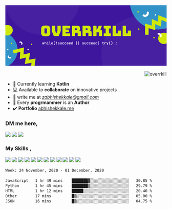 
<img src="./overrkill_banner.png" alt="overrkill-banner" />

<p align="right"> <img src="https://komarev.com/ghpvc/?username=overrkill&color=2d455c&style=flat-square&label=VIEWS" alt="overrkill" /> </p>


- 🌱 Currently learning **Kotlin**<br> 
- 💻 Available to **collaborate** on innovative projects 
- 📧 write me at *[zabhishekkale@gmail.com](mailto://zabhishekkale@gmail.com)* <br> 
- 📌 Every **progrmammer** is an **Author**  <br>
- ✔️ **Portfolio** [abhishekkale.me](https://abhishekkale.me) 

<h3 >DM me here, </h3>
<p >
<a href="https://instagram.com/overrkill.ig"><img src="https://img.shields.io/badge/abhishek%20-%23E4405F.svg?&style=for-the-badge&logo=Instagram&logoColor=white"/></a>
<a href="https://linkedin.com/in/kaleabhishek"><img src="https://img.shields.io/badge/linkedin%20-%230077B5.svg?&style=for-the-badge&logo=linkedin&logoColor=white"/></a>
<a href="https://hackerrank.com/zabhishekkale"><img src="https://img.shields.io/badge/-Hackerrank-2EC866?style=for-the-badge&logo=HackerRank&logoColor=white"/></a>
</p>

<h3 > My Skills , </h3>
<p > 
<img src="https://img.shields.io/badge/c++%20-%2300599C.svg?&style=for-the-badge&logo=c%2B%2B&ogoColor=white"/>
<img src="https://img.shields.io/badge/python%20-%2314354C.svg?&style=for-the-badge&logo=python&logoColor=white"/>
<img src="https://img.shields.io/badge/node.js%20-%2343853D.svg?&style=for-the-badge&logo=node.js&logoColor=white"/>
<img src="https://img.shields.io/badge/rust-%23000000.svg?&style=for-the-badge&logo=rust&logoColor=white"/>
<img src="https://img.shields.io/badge/shell_script%20-%23121011.svg?&style=for-the-badge&logo=gnu-bash&logoColor=white"/>
<img src="https://img.shields.io/badge/javascript%20-%23323330.svg?&style=for-the-badge&logo=javascript&logoColor=%23F7DF1E"/>
<img src="https://img.shields.io/badge/figma%20-%23F24E1E.svg?&style=for-the-badge&logo=figma&logoColor=white"/>
<img src ="https://img.shields.io/badge/MongoDB-%234ea94b.svg?&style=for-the-badge&logo=mongodb&logoColor=white"/>
<img src="https://img.shields.io/badge/mysql-%2300f.svg?&style=for-the-badge&logo=mysql&logoColor=white"/>
<img src="https://img.shields.io/badge/firebase%20-%23039BE5.svg?&style=for-the-badge&logo=firebase"/>
<img src="https://img.shields.io/badge/github%20-%23121011.svg?&style=for-the-badge&logo=github&logoColor=white"/>
<img src="https://img.shields.io/badge/git%20-%23F05033.svg?&style=for-the-badge&logo=git&logoColor=white"/>
</p>

<!--START_SECTION:waka-->
```text
Week: 24 November, 2020 - 01 December, 2020

JavaScript   1 hr 49 mins    ███████▓░░░░░░░░░░░░░░░░░   30.85 % 
Python       1 hr 45 mins    ███████▒░░░░░░░░░░░░░░░░░   29.79 % 
HTML         1 hr 12 mins    █████░░░░░░░░░░░░░░░░░░░░   20.40 % 
Other        17 mins         █▒░░░░░░░░░░░░░░░░░░░░░░░   05.00 % 
JSON         16 mins         █▒░░░░░░░░░░░░░░░░░░░░░░░   04.75 % 
```
<!--END_SECTION:waka-->
